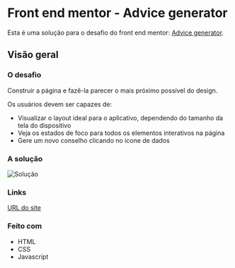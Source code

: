 
# Front end mentor - Advice generator
Esta é uma solução para o desafio do front end mentor: [Advice generator](https://www.frontendmentor.io/challenges/advice-generator-app-QdUG-13db).

## Visão geral

### O desafio

Construir a página e fazê-la parecer o mais próximo possível do design.

Os usuários devem ser capazes de:

* Visualizar o layout ideal para o aplicativo, dependendo do tamanho da tela do dispositivo
* Veja os estados de foco para todos os elementos interativos na página
* Gere um novo conselho clicando no ícone de dados

### A solução

![Solução](https://res.cloudinary.com/dz209s6jk/image/upload/q_auto,w_900/Screenshots/mfqy8v2gffmyosrsrdul.jpg)

### Links

[URL do site](https://grouchy-vacation.surge.sh/)

### Feito com

* HTML
* CSS
* Javascript

